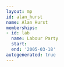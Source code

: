 ```yaml
---
layout: mp
id: alan_hurst
name: Alan Hurst
memberships:
- id: lab
  name: Labour Party
  start: 
  end: '2005-03-18'
autogenerated: true
---
```

